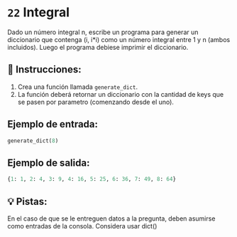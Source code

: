 # `22` Integral

Dado un número integral n, escribe un programa para generar un diccionario que contenga (i, i*i) como un número integral entre 1 y n (ambos incluidos). Luego el programa debiese imprimir el diccionario.
## 📝 Instrucciones:

1. Crea una función llamada `generate_dict`.
2. La función deberá retornar un diccionario con la cantidad de keys que se pasen por parametro (comenzando desde el uno).

## Ejemplo de entrada:

```py
generate_dict(8)
```
## Ejemplo de salida:

```py
{1: 1, 2: 4, 3: 9, 4: 16, 5: 25, 6: 36, 7: 49, 8: 64}
```

## 💡 Pistas:

En el caso de que se le entreguen datos a la pregunta, deben asumirse como entradas de la consola. 
Considera usar dict()
